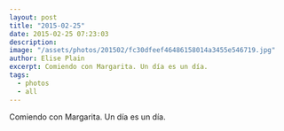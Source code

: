 ```yaml
---
layout: post
title: "2015-02-25"
date: 2015-02-25 07:23:03
description: 
image: "/assets/photos/201502/fc30dfeef46486158014a3455e546719.jpg"
author: Elise Plain
excerpt: Comiendo con Margarita. Un día es un día.
tags: 
  - photos
  - all
---
```


Comiendo con Margarita. Un día es un día.
<p></p>
